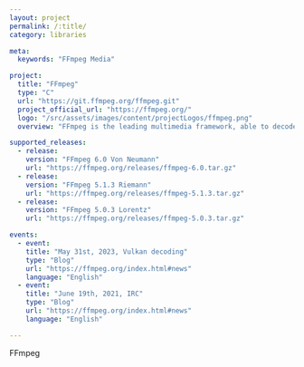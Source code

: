 ```yaml
---
layout: project
permalink: /:title/
category: libraries

meta:
  keywords: "FFmpeg Media"

project:
  title: "FFmpeg"
  type: "C"
  url: "https://git.ffmpeg.org/ffmpeg.git"
  project_official_url: "https://ffmpeg.org/"
  logo: "/src/assets/images/content/projectLogos/ffmpeg.png"
  overview: "FFmpeg is the leading multimedia framework, able to decode, encode, transcode, mux, demux, stream, filter and play pretty much anything that humans and machines have created. It supports the most obscure ancient formats up to the cutting edge. No matter if they were designed by some standards committee, the community or a corporation. It is also highly portable: FFmpeg compiles, runs, and passes our testing infrastructure FATE across Linux, Mac OS X, Microsoft Windows, the BSDs, Solaris, etc. under a wide variety of build environments, machine architectures, and configurations."

supported_releases:
  - release:
    version: "FFmpeg 6.0 Von Neumann"
    url: "https://ffmpeg.org/releases/ffmpeg-6.0.tar.gz"
  - release:
    version: "FFmpeg 5.1.3 Riemann"
    url: "https://ffmpeg.org/releases/ffmpeg-5.1.3.tar.gz"
  - release:
    version: "FFmpeg 5.0.3 Lorentz"
    url: "https://ffmpeg.org/releases/ffmpeg-5.0.3.tar.gz"

events:
  - event:
    title: "May 31st, 2023, Vulkan decoding"
    type: "Blog"
    url: "https://ffmpeg.org/index.html#news"
    language: "English"
  - event:
    title: "June 19th, 2021, IRC"
    type: "Blog"
    url: "https://ffmpeg.org/index.html#news"
    language: "English"

---
```


<p>FFmpeg</p>
